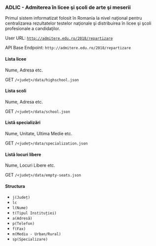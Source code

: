 ### ADLIC - Admiterea în licee şi şcoli de arte şi meserii
Primul sistem informatizat folosit în Romania la nivel naţional pentru centralizarea rezultatelor testelor naţionale şi distribuirea în licee şi şcoli profesionale a candidaţilor.

User URL: [`http://admitere.edu.ro/2018/repartizare`](http://admitere.edu.ro/2018/repartizare)

API Base Endpoint: `http://admitere.edu.ro/2018/repartizare`

#### Lista licee
Nume, Adresa etc.

GET `/<județ>/data/highschool.json`

#### Lista scoli
Nume, Adresa etc.

GET `/<județ>/data/school.json`

#### Listă specializări
Nume, Unitate, Ultima Medie etc.

GET `/<județ>/data/specialization.json`

#### Listă locuri libere
Nume, Locuri Libere etc.

GET `/<județ>/data/empty-seats.json`

#### Structura
- ```j(Județ)```
- ```lc```
- ```l(Nume)```
- ```t(Tipul Instituției)```
- ```a(Adresă)```
- ```p(Telefon)```
- ```f(Fax)```
- ```m(Mediu - Urban/Rural)```
- ```sp(Specializare)```
